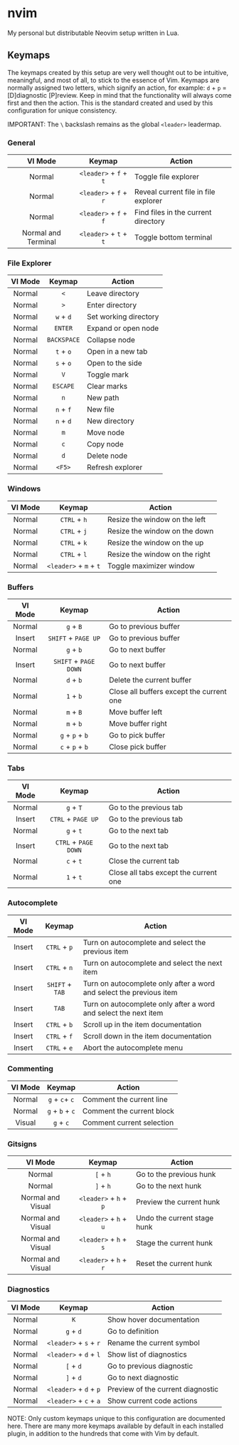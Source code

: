 # nvim

My personal but distributable Neovim setup written in Lua.

## Keymaps

The keymaps created by this setup are very well thought out to be intuitive, meaningful, and most of all, to stick to the essence of Vim.
Keymaps are normally assigned two letters, which signify an action, for example: `d` + `p` = [D]diagnostic [P]review. Keep in mind that the functionality will always come first and then the action.
This is the standard created and used by this configuration for unique consistency.

IMPORTANT: The `\` backslash remains as the global `<leader>` leadermap.

### General

|       VI Mode       |         Keymap         | Action                               |
| :-----------------: | :--------------------: | ------------------------------------ |
|       Normal        | `<leader>` + `f` + `t` | Toggle file explorer                 |
|       Normal        | `<leader>` + `f` + `r` | Reveal current file in file explorer |
|       Normal        | `<leader>` + `f` + `f` | Find files in the current directory  |
| Normal and Terminal | `<leader>` + `t` + `t` | Toggle bottom terminal               |

### File Explorer

| VI Mode |   Keymap    | Action                |
| :-----: | :---------: | --------------------- |
| Normal  |     `<`     | Leave directory       |
| Normal  |     `>`     | Enter directory       |
| Normal  |  `w` + `d`  | Set working directory |
| Normal  |   `ENTER`   | Expand or open node   |
| Normal  | `BACKSPACE` | Collapse node         |
| Normal  |  `t` + `o`  | Open in a new tab     |
| Normal  |  `s` + `o`  | Open to the side      |
| Normal  |     `V`     | Toggle mark           |
| Normal  |  `ESCAPE`   | Clear marks           |
| Normal  |     `n`     | New path              |
| Normal  |  `n` + `f`  | New file              |
| Normal  |  `n` + `d`  | New directory         |
| Normal  |     `m`     | Move node             |
| Normal  |     `c`     | Copy node             |
| Normal  |     `d`     | Delete node           |
| Normal  |   `<F5>`    | Refresh explorer      |

### Windows

| VI Mode |         Keymap         | Action                         |
| :-----: | :--------------------: | ------------------------------ |
| Normal  |      `CTRL` + `h`      | Resize the window on the left  |
| Normal  |      `CTRL` + `j`      | Resize the window on the down  |
| Normal  |      `CTRL` + `k`      | Resize the window on the up    |
| Normal  |      `CTRL` + `l`      | Resize the window on the right |
| Normal  | `<leader>` + `m` + `t` | Toggle maximizer window        |

### Buffers

| VI Mode |        Keymap         | Action                                   |
| :-----: | :-------------------: | ---------------------------------------- |
| Normal  |       `g` + `B`       | Go to previous buffer                    |
| Insert  |  `SHIFT` + `PAGE UP`  | Go to previous buffer                    |
| Normal  |       `g` + `b`       | Go to next buffer                        |
| Insert  | `SHIFT` + `PAGE DOWN` | Go to next buffer                        |
| Normal  |       `d` + `b`       | Delete the current buffer                |
| Normal  |       `1` + `b`       | Close all buffers except the current one |
| Normal  |       `m` + `B`       | Move buffer left                         |
| Normal  |       `m` + `b`       | Move buffer right                        |
| Normal  |    `g` + `p` + `b`    | Go to pick buffer                        |
| Normal  |    `c` + `p` + `b`    | Close pick buffer                        |

### Tabs

| VI Mode |        Keymap        | Action                                |
| :-----: | :------------------: | ------------------------------------- |
| Normal  |      `g` + `T`       | Go to the previous tab                |
| Insert  |  `CTRL` + `PAGE UP`  | Go to the previous tab                |
| Normal  |      `g` + `t`       | Go to the next tab                    |
| Insert  | `CTRL` + `PAGE DOWN` | Go to the next tab                    |
| Normal  |      `c` + `t`       | Close the current tab                 |
| Normal  |      `1` + `t`       | Close all tabs except the current one |

### Autocomplete

| VI Mode |     Keymap      | Action                                                              |
| :-----: | :-------------: | ------------------------------------------------------------------- |
| Insert  |  `CTRL` + `p`   | Turn on autocomplete and select the previous item                   |
| Insert  |  `CTRL` + `n`   | Turn on autocomplete and select the next item                       |
| Insert  | `SHIFT` + `TAB` | Turn on autocomplete only after a word and select the previous item |
| Insert  |      `TAB`      | Turn on autocomplete only after a word and select the next item     |
| Insert  |  `CTRL` + `b`   | Scroll up in the item documentation                                 |
| Insert  |  `CTRL` + `f`   | Scroll down in the item documentation                               |
| Insert  |  `CTRL` + `e`   | Abort the autocomplete menu                                         |

### Commenting

| VI Mode |     Keymap      | Action                    |
| :-----: | :-------------: | ------------------------- |
| Normal  | `g` + `c`+ `c`  | Comment the current line  |
| Normal  | `g` + `b` + `c` | Comment the current block |
| Visual  |    `g` + `c`    | Comment current selection |

### Gitsigns

|      VI Mode      |         Keymap         | Action                      |
| :---------------: | :--------------------: | --------------------------- |
|      Normal       |       `[` + `h`        | Go to the previous hunk     |
|      Normal       |       `]` + `h`        | Go to the next hunk         |
| Normal and Visual | `<leader>` + `h` + `p` | Preview the current hunk    |
| Normal and Visual | `<leader>` + `h` + `u` | Undo the current stage hunk |
| Normal and Visual | `<leader>` + `h` + `s` | Stage the current hunk      |
| Normal and Visual | `<leader>` + `h` + `r` | Reset the current hunk      |

### Diagnostics

| VI Mode |         Keymap         | Action                            |
| :-----: | :--------------------: | --------------------------------- |
| Normal  |          `K`           | Show hover documentation          |
| Normal  |       `g` + `d`        | Go to definition                  |
| Normal  | `<leader>` + `s` + `r` | Rename the current symbol         |
| Normal  | `<leader>` + `d` + `l` | Show list of diagnostics          |
| Normal  |       `[` + `d`        | Go to previous diagnostic         |
| Normal  |       `]` + `d`        | Go to next diagnostic             |
| Normal  | `<leader>` + `d` + `p` | Preview of the current diagnostic |
| Normal  | `<leader>` + `c` + `a` | Show current code actions         |

NOTE: Only custom keymaps unique to this configuration are documented here. There are many more keymaps available by default in each installed plugin, in addition to the hundreds that come with Vim by default.
